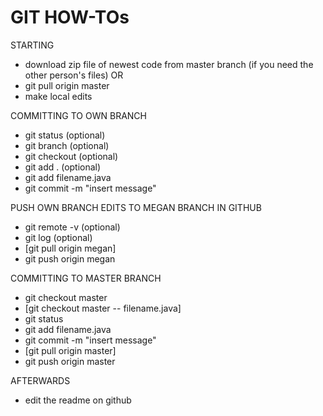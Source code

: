 # GIT HOW-TOs

STARTING
- download zip file of newest code from master branch (if you need the other person's files) OR
- git pull origin master
- make local edits

COMMITTING TO OWN BRANCH
- git status (optional)
- git branch (optional)
- git checkout (optional)
- git add . (optional)
- git add filename.java
- git commit -m "insert message"

PUSH OWN BRANCH EDITS TO MEGAN BRANCH IN GITHUB
- git remote -v (optional)
- git log (optional)
- [git pull origin megan]
- git push origin megan

COMMITTING TO MASTER BRANCH
- git checkout master
- [git checkout master -- filename.java]
- git status
- git add filename.java
- git commit -m "insert message"
- [git pull origin master]
- git push origin master

AFTERWARDS
- edit the readme on github
